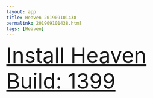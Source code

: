 ```yaml
---
layout: app
title: Heaven 201909101438
permalink: 201909101438.html
tags: [Heaven]
---
```

<div class="pure-g">
    <div class="pure-u-1-1" style="font-size: 4em">
        <a class="pure-button-primary" href="itms-services://?action=download-manifest&url=https%3A%2F%2Flitsungyisigono.github.io%2FTestScript%2Fmanifests%2F201909101438.plist"><i class="fa fa-download" aria-hidden="true"></i>Install Heaven Build: 1399</a>
    </div>
</div>